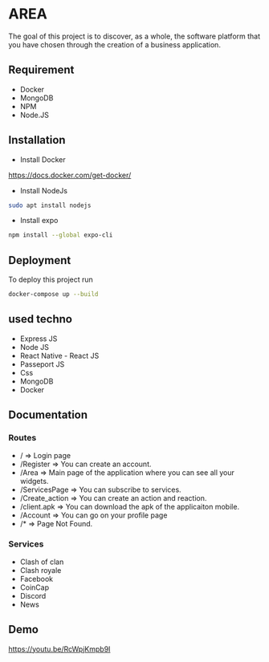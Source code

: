 
# AREA

The goal of this project is to discover, as a whole, the software platform that you have chosen through the creation of a business application.


## Requirement

- Docker
- MongoDB
- NPM
- Node.JS
## Installation


* Install Docker

https://docs.docker.com/get-docker/

* Install NodeJs

```bash
sudo apt install nodejs
```

* Install expo

```bash
npm install --global expo-cli
```


## Deployment

To deploy this project run

```bash
docker-compose up --build
```


## used techno

- Express JS
- Node JS
- React Native - React JS
- Passeport JS
- Css
- MongoDB
- Docker
## Documentation


###  Routes

* / => Login page
* /Register => You can create an account.
* /Area => Main page of the application where you can see all your widgets.
* /ServicesPage => You can subscribe to services.
* /Create_action => You can create an action and reaction.
* /client.apk => You can download the apk of the applicaiton mobile.
* /Account => You can go on your profile page
* /* => Page Not Found.

### Services

* Clash of clan
* Clash royale
* Facebook
* CoinCap
* Discord
* News
## Demo

https://youtu.be/RcWpjKmpb9I